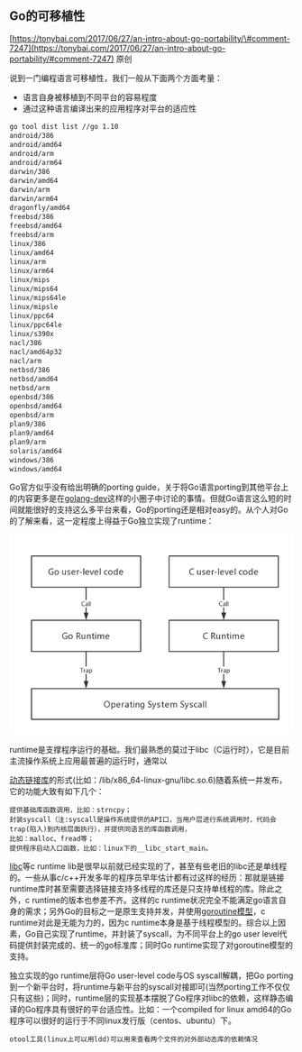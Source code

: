 ## Go的可移植性

[https://tonybai.com/2017/06/27/an-intro-about-go-portability/\#comment-7247](https://tonybai.com/2017/06/27/an-intro-about-go-portability/#comment-7247) 原创

说到一门编程语言可移植性，我们一般从下面两个方面考量：

* 语言自身被移植到不同平台的容易程度
* 通过这种语言编译出来的应用程序对平台的适应性

```
go tool dist list //go 1.10
android/386
android/amd64
android/arm
android/arm64
darwin/386
darwin/amd64
darwin/arm
darwin/arm64
dragonfly/amd64
freebsd/386
freebsd/amd64
freebsd/arm
linux/386
linux/amd64
linux/arm
linux/arm64
linux/mips
linux/mips64
linux/mips64le
linux/mipsle
linux/ppc64
linux/ppc64le
linux/s390x
nacl/386
nacl/amd64p32
nacl/arm
netbsd/386
netbsd/amd64
netbsd/arm
openbsd/386
openbsd/amd64
openbsd/arm
plan9/386
plan9/amd64
plan9/arm
solaris/amd64
windows/386
windows/amd64
```

Go官方似乎没有给出明确的porting guide，关于将Go语言porting到其他平台上的内容更多是在[golang-dev](https://groups.google.com/forum/#!forum/golang-dev)这样的小圈子中讨论的事情。但就Go语言这么短的时间就能很好的支持这么多平台来看，Go的porting还是相对easy的。从个人对Go的了解来看，这一定程度上得益于Go独立实现了runtime：

![](/assets/import.png)

runtime是支撑程序运行的基础。我们最熟悉的莫过于libc（C运行时），它是目前主流操作系统上应用最普遍的运行时，通常以

[动态链接库](http://tonybai.com/2010/12/13/also-talk-about-shared-library/)的形式\(比如：/lib/x86\_64-linux-gnu/libc.so.6\)随着系统一并发布，它的功能大致有如下几个：

```
提供基础库函数调用，比如：strncpy；
封装syscall（注:syscall是操作系统提供的API口，当用户层进行系统调用时，代码会trap(陷入)到内核层面执行），并提供同语言的库函数调用，
比如：malloc、fread等；
提供程序启动入口函数，比如：linux下的__libc_start_main。
```

[libc](http://tonybai.com/2006/07/08/plauger-c-standard-lib-assert-header/)等c runtime lib是很早以前就已经实现的了，甚至有些老旧的libc还是单线程的。一些从事c/c++开发多年的程序员早年估计都有过这样的经历：那就是链接runtime库时甚至需要选择链接支持多线程的库还是只支持单线程的库。除此之外，c runtime的版本也参差不齐。这样的c runtime状况完全不能满足go语言自身的需求；另外Go的目标之一是原生支持并发，并使用[goroutine模型](http://tonybai.com/2017/06/23/an-intro-about-goroutine-scheduler/)，c runtime对此是无能为力的，因为c runtime本身是基于线程模型的。综合以上因素，Go自己实现了runtime，并封装了syscall，为不同平台上的go user level代码提供封装完成的、统一的go标准库；同时Go runtime实现了对goroutine模型的支持。

独立实现的go runtime层将Go user-level code与OS syscall解耦，把Go porting到一个新平台时，将runtime与新平台的syscall对接即可\(当然porting工作不仅仅只有这些\)；同时，runtime层的实现基本摆脱了Go程序对libc的依赖，这样静态编译的Go程序具有很好的平台适应性。比如：一个compiled for linux amd64的Go程序可以很好的运行于不同linux发行版（centos、ubuntu）下。

```
otool工具(linux上可以用ldd)可以用来查看两个文件的对外部动态库的依赖情况
```



